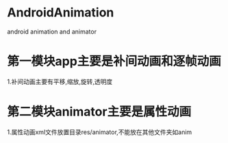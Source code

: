 # AndroidAnimation
android animation and animator

# 第一模块app主要是补间动画和逐帧动画
1.补间动画主要有平移,缩放,旋转,透明度

# 第二模块animator主要是属性动画
1.属性动画xml文件放置目录res/animator,不能放在其他文件夹如anim

